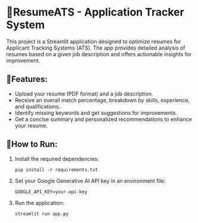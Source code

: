 
# 📄ResumeATS - Application Tracker System

This project is a Streamlit application designed to optimize resumes for Applicant Tracking Systems (ATS). The app provides detailed analysis of resumes based on a given job description and offers actionable insights for improvement.

## 🚀Features:
- Upload your resume (PDF format) and a job description.
- Receive an overall match percentage, breakdown by skills, experience, and qualifications.
- Identify missing keywords and get suggestions for improvements.
- Get a concise summary and personalized recommendations to enhance your resume.

## 📝How to Run:
1. Install the required dependencies:
   ```
   pip install -r requirements.txt
   ```

2. Set your Google Generative AI API key in an environment file:
   ```
   GOOGLE_API_KEY=your-api-key
   ```

3. Run the application:
   ```
   streamlit run app.py
   ```

